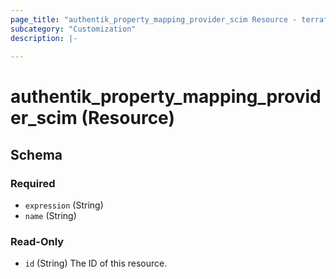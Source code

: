 ```yaml
---
page_title: "authentik_property_mapping_provider_scim Resource - terraform-provider-authentik"
subcategory: "Customization"
description: |-
  
---
```


# authentik_property_mapping_provider_scim (Resource)





<!-- schema generated by tfplugindocs -->
## Schema

### Required

- `expression` (String)
- `name` (String)

### Read-Only

- `id` (String) The ID of this resource.
